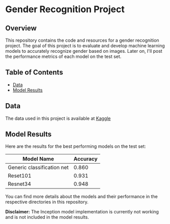 # Gender Recognition Project

## Overview

This repository contains the code and resources for a gender recognition project. The goal of this project is to evaluate and develop machine learning models to accurately recognize gender based on images. Later on, I'll post the performance metrics of each model on the test set.

## Table of Contents

- [Data](#data)
- [Model Results](#model-results)

## Data

The data used in this project is available at [Kaggle](https://www.kaggle.com/datasets/maciejgronczynski/biggest-genderface-recognition-dataset?select=faces)

## Model Results

Here are the results for the best performing models on the test set:

| Model Name                  | Accuracy |
|-----------------------------|----------|
| Generic classification net  | 0.860    |
| Reset101                    | 0.931    |
| Resnet34                    | 0.948    |


You can find more details about the models and their performance in the respective directories in this repository.

**Disclaimer:** The Inception model implementation is currently not working and is not included in the model results.
